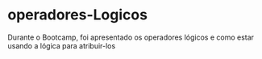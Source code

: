 # operadores-Logicos
 Durante o Bootcamp, foi apresentado os operadores lógicos e como estar usando a lógica para atribuir-los


